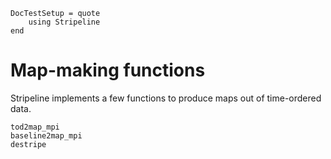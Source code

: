 ```@meta
DocTestSetup = quote
    using Stripeline
end
```

# Map-making functions

Stripeline implements a few functions to produce maps out of
time-ordered data.

```@docs
tod2map_mpi
baseline2map_mpi
destripe
```

